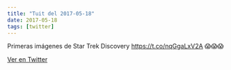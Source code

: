 ```yaml
---
title: "Tuit del 2017-05-18"
date: 2017-05-18
tags: [twitter]
---
```


Primeras imágenes de Star Trek Discovery https://t.co/nqGgaLxV2A 😱😱😱



[Ver en Twitter](https://twitter.com/i/web/status/864996481958391809)

